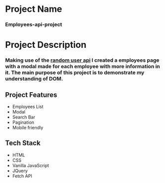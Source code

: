 # Project Name

### Employees-api-project

# Project Description

### Making use of the [random user api](https://randomuser.me/api) I created a employees page with a modal made for each employee with more information in it. The main purpose of this project is to demonstrate my understanding of DOM. 

## Project Features

- Employees List
- Modal 
- Search Bar
- Pagination
- Mobile friendly


## Tech Stack

- HTML
- CSS
- Vanilla JavaScript
- JQuery
- Fetch API 


